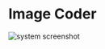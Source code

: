 # Image Coder

![system screenshot](https://f.cloud.github.com/assets/509626/1212354/e79488c0-2616-11e3-80d3-0e55bd2a1427.png)
